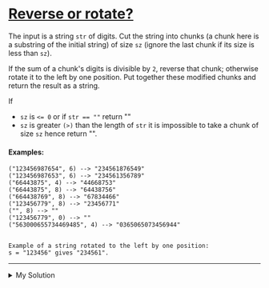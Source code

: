 # [Reverse or rotate?](https://www.codewars.com/kata/56b5afb4ed1f6d5fb0000991)

The input is a string `str` of digits. Cut the string into chunks (a chunk here is a substring of the initial string) of
size `sz` (ignore the last chunk if its size is less than `sz`).

If the sum of a chunk's digits is divisible by `2`, reverse that chunk; otherwise rotate it to the left by one position.
Put together these modified chunks and return the result as a string.

If

- `sz` is `<= 0` or if `str == ""` return ""
- `sz` is greater `(>)` than the length of `str` it is impossible to take a chunk of size `sz` hence return "".

#### Examples:

    ("123456987654", 6) --> "234561876549"
    ("123456987653", 6) --> "234561356789"
    ("66443875", 4) --> "44668753"
    ("66443875", 8) --> "64438756"
    ("664438769", 8) --> "67834466"
    ("123456779", 8) --> "23456771"
    ("", 8) --> ""
    ("123456779", 0) --> ""
    ("563000655734469485", 4) --> "0365065073456944"


    Example of a string rotated to the left by one position:
    s = "123456" gives "234561".

---

<details><summary>My Solution</summary>

```js
function revrot(str, sz) {
  if (sz <= 0 || str === "" || sz > str.length) return "";

  let chunks = [];
  for (let i = 0; i < Math.floor(str.length / sz); i++) {
    chunks.push(str.slice(i * sz, (i + 1) * sz));
  }

  return chunks
    .map((chunk) => {
      let chunkSum = chunk
        .split("")
        .reduce((total, value) => (total += +value), 0);
      return chunkSum % 2
        ? chunk.slice(1) + chunk[0]
        : [...chunk].reverse().join("");
    })
    .join("");
}
```

</details>

